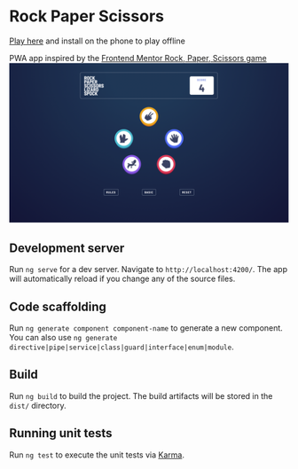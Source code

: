 # Rock Paper Scissors

[Play here](https://nitoloz.github.io/rps/) and install on the phone to play offline

PWA app inspired by the [Frontend Mentor Rock, Paper, Scissors game](https://www.frontendmentor.io/challenges/rock-paper-scissors-game-pTgwgvgH)
![](./screenshots/desktop_game.png)

## Development server

Run `ng serve` for a dev server. Navigate to `http://localhost:4200/`. The app will automatically reload if you change any of the source files.

## Code scaffolding

Run `ng generate component component-name` to generate a new component. You can also use `ng generate directive|pipe|service|class|guard|interface|enum|module`.

## Build

Run `ng build` to build the project. The build artifacts will be stored in the `dist/` directory.

## Running unit tests

Run `ng test` to execute the unit tests via [Karma](https://karma-runner.github.io).
